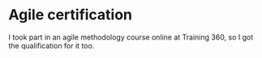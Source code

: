 # Agile certification
I took part in an agile methodology course online at Training 360, so I got the qualification for it too.
